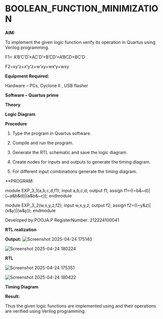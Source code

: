 # BOOLEAN_FUNCTION_MINIMIZATION

**AIM:**

To implement the given logic function verify its operation in Quartus using Verilog programming.

F1= A’B’C’D’+AC’D’+B’CD’+A’BCD+BC’D 

F2=xy’z+x’y’z+w’xy+wx’y+wxy

**Equipment Required:**

Hardware – PCs, Cyclone II , USB flasher

**Software – Quartus prime**

**Theory**

**Logic Diagram**

**Procedure**

1.	Type the program in Quartus software.

2.	Compile and run the program.

3.	Generate the RTL schematic and save the logic diagram.

4.	Create nodes for inputs and outputs to generate the timing diagram.

5.	For different input combinations generate the timing diagram.


**PROGRAM:

module EXP_3_1(a,b,c,d,f1);
input a,b,c,d;
output f1;
assign f1=((~b&~d)|(~a&b&d)|(a&b&~c));
endmodule

module EXP_3_2(w,x,y,z,f2);
input w,x,y,z;
output f2;
assign f2=((~y&z)|(x&y)|(w&y));
endmodule
 

Developed by:POOJA.P RegisterNumber: 212224100041


**RTL realization**

**Output:**
![Screenshot 2025-04-24 175140](https://github.com/user-attachments/assets/65a8e8ca-5c24-4062-bb2e-bd8978ce3bfd)


![Screenshot 2025-04-24 180224](https://github.com/user-attachments/assets/0810f786-eddb-4961-a7e6-4dff83998549)





**RTL**

![Screenshot 2025-04-24 175351](https://github.com/user-attachments/assets/dccdc746-8e1a-4b56-a281-029a07b8d54e)


![Screenshot 2025-04-24 180422](https://github.com/user-attachments/assets/bcdc9400-767a-4537-9f94-69cb99920839)



**Timing Diagram**

**Result:**

Thus the given logic functions are implemented using and their operations are verified using Verilog programming.

